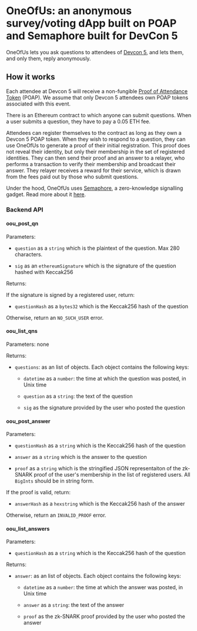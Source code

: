 # OneOfUs: an anonymous survey/voting dApp built on POAP and Semaphore built for DevCon 5

OneOfUs lets you ask questions to attendees of [Devcon 5](https://devcon.org/),
and lets them, and only them, reply anonymously.


## How it works

Each attendee at Devcon 5 will receive a non-fungible
[Proof of Attendance Token](http://poap.xyz) (POAP). We assume that only Devcon
5 attendees own POAP tokens associated with this event.

There is an Ethereum contract to which anyone can submit questions. When a user
submits a question, they have to pay a 0.05 ETH fee.

Attendees can register themselves to the contract as long as they own a Devcon
5 POAP token. When they wish to respond to a question, they can use OneOfUs to
generate a proof of their initial registration. This proof does not reveal
their identity, but only their membership in the set of registered identities.
They can then send their proof and an answer to a relayer, who performs a
transaction to verify their membership and broadcast their answer. They relayer
receives a reward for their service, which is drawn from the fees paid out by
those who submit questions.

Under the hood, OneOfUs uses
[Semaphore](https://github.com/kobigurk/semaphore), a zero-knowledge signalling
gadget. Read more about it [here](https://medium.com/coinmonks/to-mixers-and-beyond-presenting-semaphore-a-privacy-gadget-built-on-ethereum-4c8b00857c9b).

### Backend API

#### oou_post_qn

Parameters:

- `question` as a `string` which is the plaintext of the question. Max 280 characters.

- `sig` as an `ethereumSignature` which is the signature of the question hashed with Keccak256

Returns:

If the signature is signed by a registered user, return:

- `questionHash` as a `bytes32` which is the Keccak256 hash of the question

Otherwise, return an `NO_SUCH_USER` error.

#### oou_list_qns

Parameters: none

Returns:

- `questions`: as an list of objects. Each object contains the following keys:

    - `datetime` as a `number`: the time at which the question was posted, in Unix time

    - `question` as a `string`: the text of the question
    
    - `sig` as the signature provided by the user who posted the question

#### oou_post_answer

Parameters:

- `questionHash` as a `string` which is the Keccak256 hash of the question

- `answer` as a `string` which is the answer to the question

- `proof` as a `string` which is the stringified JSON representaiton of the
  zk-SNARK proof of the user's membership in the list of registered users. All
  `BigInts` should be in string form.

If the proof is valid, return:

- `answerHash` as a `hexstring` which is the Keccak256 hash of the answer

Otherwise, return an `INVALID_PROOF` error.

#### oou_list_answers

Parameters:

- `questionHash` as a `string` which is the Keccak256 hash of the question

Returns:

- `answer`: as an list of objects. Each object contains the following keys:

    - `datetime` as a `number`: the time at which the answer was posted, in Unix time

    - `answer` as a `string`: the text of the answer
    
    - `proof` as the zk-SNARK proof provided by the user who posted the answer
